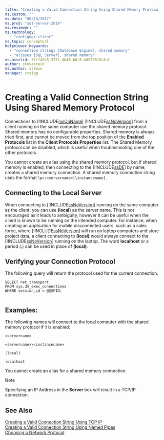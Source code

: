 ```yaml
---
title: "Creating a Valid Connection String Using Shared Memory Protocol | Microsoft Docs"
ms.custom: ""
ms.date: "06/13/2017"
ms.prod: "sql-server-2014"
ms.reviewer: ""
ms.technology: 
  - "configmgr-client"
ms.topic: conceptual
helpviewer_keywords: 
  - "connection strings [Database Engine], shared memory"
  - "aliases [SQL Server], shared memory"
ms.assetid: 5fff42e8-377f-4b40-b0c8-b02393f8a1af
author: stevestein
ms.author: sstein
manager: craigg
---
```

# Creating a Valid Connection String Using Shared Memory Protocol
  Connections to [!INCLUDE[msCoName](../../includes/msconame-md.md)] [!INCLUDE[ssNoVersion](../../includes/ssnoversion-md.md)] from a client running on the same computer use the shared memory protocol. Shared memory has no configurable properties. Shared memory is always tried first, and cannot be moved from the top position of the **Enabled Protocols** list in the **Client Protocols Properties** list. The Shared Memory protocol can be disabled, which is useful when troubleshooting one of the other protocols.  
  
 You cannot create an alias using the shared memory protocol, but if shared memory is enabled, then connecting to the [!INCLUDE[ssDE](../../includes/ssde-md.md)] by name, creates a shared memory connection. A shared memory connection string uses the format `lpc:<servername>[\instancename]`.  
  
## Connecting to the Local Server  
 When connecting to [!INCLUDE[ssNoVersion](../../includes/ssnoversion-md.md)] running on the same computer as the client, you can use **(local)** as the server name. This is not encouraged as it leads to ambiguity, however it can be useful when the client is known to be running on the intended computer. For instance, when creating an application for mobile disconnected users, such as a sales force, where [!INCLUDE[ssNoVersion](../../includes/ssnoversion-md.md)] will run on laptop computers and store project data, a client connecting to **(local)** would always connect to the [!INCLUDE[ssNoVersion](../../includes/ssnoversion-md.md)] running on the laptop. The word **localhost** or a period (**.**) can be used in place of **(local)**.  
  
## Verifying your Connection Protocol  
 The following query will return the protocol used for the current connection.  
  
```  
SELECT net_transport   
FROM sys.dm_exec_connections   
WHERE session_id = @@SPID;  
  
```  
  
## Examples:  
 The following names will connect to the local computer with the shared memory protocol if it is enabled:  
  
 `<servername>`  
  
 `<servername>\<instancename>`  
  
 `(local)`  
  
 `localhost`  
  
 You cannot create an alias for a shared memory connection.  
  
> [!NOTE]  
>  Specifying an IP Address in the **Server** box will result in a TCP/IP connection.  
  
## See Also  
 [Creating a Valid Connection String Using TCP IP](../../../2014/tools/configuration-manager/creating-a-valid-connection-string-using-tcp-ip.md)   
 [Creating a Valid Connection String Using Named Pipes](../../../2014/tools/configuration-manager/creating-a-valid-connection-string-using-named-pipes.md)   
 [Choosing a Network Protocol](../../../2014/tools/configuration-manager/choosing-a-network-protocol.md)  
  
  
